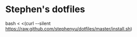 Stephen's dotfiles
========

bash < <(curl --silent https://raw.github.com/stephenyu/dotfiles/master/install.sh)

